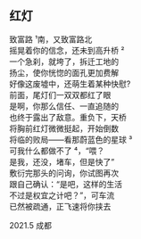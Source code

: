 
## 红灯

致富路<span class="footnote" onclick="footnoteHD1()">&nbsp;¹</span>南，又致富路北  
摇晃着你的信念，还未到高升桥<span class="footnote" onclick="footnoteHD2()">&nbsp;²</span>  
一个急刹，就垮了，拆迁工地的  
扬尘，使你恍惚的面孔更加费解  
好像这废墟中，还萌生着某种快慰?  
前面，尾灯们一双双都红了眼  
是啊，你那么信任、一直追随的  
也终于露出了敌意。重负下，天桥  
将胸前红灯微微挺起，开始倒数  
将临的败局——看那蔚蓝色的星球<span class="footnote" onclick="footnoteHD3()">&nbsp;³</span>  
可我什么都做不了<span class="footnote" onclick="footnoteHD4()">&nbsp;⁴</span>，“喂？  
是我，还没，堵车，但是快了”  
敷衍完那头的问询，你试图再次  
跟自己确认：“是吧，这样的生活  
不过是权宜之计吧？”，可车流  
已然被疏通，正飞速将你挟去  

<div class="time-note">2021.5 成都</div>
